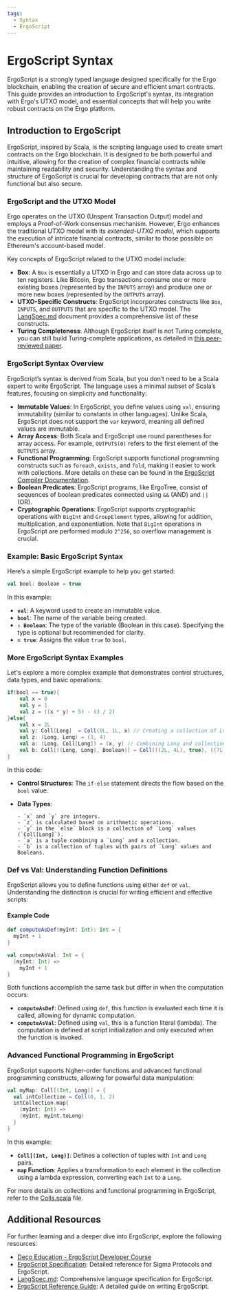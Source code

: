 ```yaml
---
tags:
  - Syntax
  - ErgoScript
---
```

# ErgoScript Syntax

ErgoScript is a strongly typed language designed specifically for the Ergo blockchain, enabling the creation of secure and efficient smart contracts. This guide provides an introduction to ErgoScript's syntax, its integration with Ergo's UTXO model, and essential concepts that will help you write robust contracts on the Ergo platform.

## Introduction to ErgoScript

ErgoScript, inspired by Scala, is the scripting language used to create smart contracts on the Ergo blockchain. It is designed to be both powerful and intuitive, allowing for the creation of complex financial contracts while maintaining readability and security. Understanding the syntax and structure of ErgoScript is crucial for developing contracts that are not only functional but also secure.

### ErgoScript and the UTXO Model

Ergo operates on the UTXO (Unspent Transaction Output) model and employs a Proof-of-Work consensus mechanism. However, Ergo enhances the traditional UTXO model with its *extended-UTXO model*, which supports the execution of intricate financial contracts, similar to those possible on Ethereum's account-based model.

Key concepts of ErgoScript related to the UTXO model include:

- **Box**: A `Box` is essentially a UTXO in Ergo and can store data across up to ten registers. Like Bitcoin, Ergo transactions consume one or more existing boxes (represented by the `INPUTS` array) and produce one or more new boxes (represented by the `OUTPUTS` array).
- **UTXO-Specific Constructs**: ErgoScript incorporates constructs like `Box`, `INPUTS`, and `OUTPUTS` that are specific to the UTXO model. The [LangSpec.md](https://github.com/ScorexFoundation/sigmastate-interpreter/blob/develop/docs/LangSpec.md) document provides a comprehensive list of these constructs.
- **Turing Completeness**: Although ErgoScript itself is not Turing complete, you can still build Turing-complete applications, as detailed in [this peer-reviewed paper](https://arxiv.org/pdf/1806.10116v1.pdf).

### ErgoScript Syntax Overview

ErgoScript’s syntax is derived from Scala, but you don’t need to be a Scala expert to write ErgoScript. The language uses a minimal subset of Scala’s features, focusing on simplicity and functionality:

- **Immutable Values**: In ErgoScript, you define values using `val`, ensuring immutability (similar to constants in other languages). Unlike Scala, ErgoScript does not support the `var` keyword, meaning all defined values are immutable.
- **Array Access**: Both Scala and ErgoScript use round parentheses for array access. For example, `OUTPUTS(0)` refers to the first element of the `OUTPUTS` array.
- **Functional Programming**: ErgoScript supports functional programming constructs such as `foreach`, `exists`, and `fold`, making it easier to work with collections. More details on these can be found in the [ErgoScript Compiler Documentation](https://github.com/ScorexFoundation/sigmastate-interpreter/blob/develop/docs/ergoscript-compiler.md).
- **Boolean Predicates**: ErgoScript programs, like ErgoTree, consist of sequences of boolean predicates connected using `&&` (AND) and `||` (OR).
- **Cryptographic Operations**: ErgoScript supports cryptographic operations with `BigInt` and `GroupElement` types, allowing for addition, multiplication, and exponentiation. Note that `BigInt` operations in ErgoScript are performed modulo `2^256`, so overflow management is crucial.

### Example: Basic ErgoScript Syntax

Here’s a simple ErgoScript example to help you get started:

```scala
val bool: Boolean = true
```

In this example:

- **`val`**: A keyword used to create an immutable value.
- **`bool`**: The name of the variable being created.
- **`: Boolean`**: The type of the variable (Boolean in this case). Specifying the type is optional but recommended for clarity.
- **`= true`**: Assigns the value `true` to `bool`.


### More ErgoScript Syntax Examples

Let's explore a more complex example that demonstrates control structures, data types, and basic operations:

```scala
if(bool == true){
    val x = 0
    val y = 1
    val z = ((x * y) + 5) - (3 / 2)
}else{
    val x = 2L
    val y: Coll[Long]  = Coll(0L, 1L, x) // Creating a collection of Long elements
    val z: (Long, Long) = (3, 4)
    val a: (Long, Coll[Long]) = (x, y) // Combining Long and collection types
    val b: Coll[((Long, Long), Boolean)] = Coll(((2L, 4L), true), ((7L, 2L), false))
}
```

In this code:

- **Control Structures**: The `if-else` statement directs the flow based on the `bool` value.
- **Data Types**:

      - `x` and `y` are integers.
      - `z` is calculated based on arithmetic operations.
      - `y` in the `else` block is a collection of `Long` values (`Coll[Long]`).
      - `a` is a tuple combining a `Long` and a collection.
      - `b` is a collection of tuples with pairs of `Long` values and Booleans.

### Def vs Val: Understanding Function Definitions

ErgoScript allows you to define functions using either `def` or `val`. Understanding the distinction is crucial for writing efficient and effective scripts:

#### Example Code

```scala
def computeAsDef(myInt: Int): Int = {
  myInt + 1
}

val computeAsVal: Int = {
  (myInt: Int) =>
    myInt + 1
}
```

Both functions accomplish the same task but differ in when the computation occurs:

- **`computeAsDef`**: Defined using `def`, this function is evaluated each time it is called, allowing for dynamic computation.
- **`computeAsVal`**: Defined using `val`, this is a function literal (lambda). The computation is defined at script initialization and only executed when the function is invoked.

### Advanced Functional Programming in ErgoScript

ErgoScript supports higher-order functions and advanced functional programming constructs, allowing for powerful data manipulation:

```scala
val myMap: Coll[(Int, Long)] = {      
  val intCollection = Coll(0, 1, 2)
  intCollection.map{
    (myInt: Int) =>                   
    (myInt, myInt.toLong)
  }                                      
}
```

In this example:

- **`Coll[(Int, Long)]`**: Defines a collection of tuples with `Int` and `Long` pairs.
- **`map` Function**: Applies a transformation to each element in the collection using a lambda expression, converting each `Int` to a `Long`.

For more details on collections and functional programming in ErgoScript, refer to the [Colls.scala](https://github.com/ScorexFoundation/sigmastate-interpreter/blob/develop/core/shared/src/main/scala/sigma/Colls.scala) file.

## Additional Resources

For further learning and a deeper dive into ErgoScript, explore the following resources:

- [Deco Education - ErgoScript Developer Course](https://github.com/DeCo-Education/ErgoScript-Developer-Course/blob/main/Class-Documents/Class-1/Materials/Class1.MD)
- [ErgoScript Specification](https://github.com/ScorexFoundation/sigmastate-interpreter/blob/develop/docs/sigma-dsl.md): Detailed reference for Sigma Protocols and ErgoScript.
- [LangSpec.md](https://github.com/ScorexFoundation/sigmastate-interpreter/blob/develop/docs/LangSpec.md): Comprehensive language specification for ErgoScript.
- [ErgoScript Reference Guide](https://ergoplatform.org/en/blog/2021_07_26_ergo_script_guide/): A detailed guide on writing ErgoScript.
